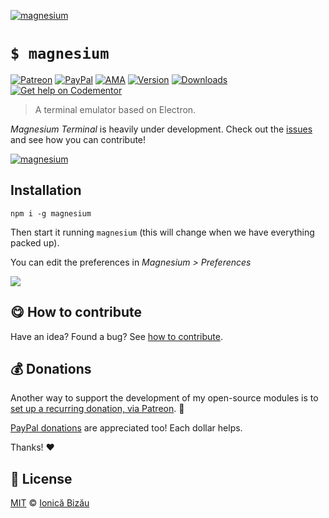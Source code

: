 
[![magnesium](http://i.imgur.com/E2pcEiM.png)](#)

# `$ magnesium`

 [![Patreon](https://img.shields.io/badge/Support%20me%20on-Patreon-%23e6461a.svg)][patreon] [![PayPal](https://img.shields.io/badge/%24-paypal-f39c12.svg)][paypal-donations] [![AMA](https://img.shields.io/badge/ask%20me-anything-1abc9c.svg)](https://github.com/IonicaBizau/ama) [![Version](https://img.shields.io/npm/v/magnesium.svg)](https://www.npmjs.com/package/magnesium) [![Downloads](https://img.shields.io/npm/dt/magnesium.svg)](https://www.npmjs.com/package/magnesium) [![Get help on Codementor](https://cdn.codementor.io/badges/get_help_github.svg)](https://www.codementor.io/johnnyb?utm_source=github&utm_medium=button&utm_term=johnnyb&utm_campaign=github)

> A terminal emulator based on Electron.

*Magnesium Terminal* is heavily under development. Check out the [issues](https://github.com/IonicaBizau/magnesium/issues) and see how you can contribute!

[![magnesium](http://i.imgur.com/eaglZ2i.png)](#)

## Installation
```
npm i -g magnesium
```

Then start it running `magnesium` (this will change when we have everything packed up).


You can edit the preferences in *Magnesium > Preferences*


![](http://i.imgur.com/MY1TzfR.png)


## :yum: How to contribute
Have an idea? Found a bug? See [how to contribute][contributing].


## :moneybag: Donations

Another way to support the development of my open-source modules is
to [set up a recurring donation, via Patreon][patreon]. :rocket:

[PayPal donations][paypal-donations] are appreciated too! Each dollar helps.

Thanks! :heart:


## :scroll: License

[MIT][license] © [Ionică Bizău][website]

[patreon]: https://www.patreon.com/ionicabizau
[paypal-donations]: https://www.paypal.com/cgi-bin/webscr?cmd=_s-xclick&hosted_button_id=RVXDDLKKLQRJW
[donate-now]: http://i.imgur.com/6cMbHOC.png

[license]: http://showalicense.com/?fullname=Ionic%C4%83%20Biz%C4%83u%20%3Cbizauionica%40gmail.com%3E%20(http%3A%2F%2Fionicabizau.net)&year=2016#license-mit
[website]: http://ionicabizau.net
[contributing]: /CONTRIBUTING.md
[docs]: /DOCUMENTATION.md

